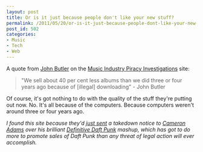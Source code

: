 ```yaml
---
layout: post
title: Or is it just because people don't like your new stuff?
permalink: /2011/05/20/or-is-it-just-because-people-dont-like-your-new-stuff/index.html
post_id: 502
categories: 
- Music
- Tech
- Web
---
```


A quote from <a href="http://en.wikipedia.org/wiki/John_Butler_(musician)">John Butler</a> on the <a href="http://www.mipi.com.au/">Music Industry Piracy Investigations</a> site:

> "We sell about 40 per cent less albums than we did three or four years ago because of [illegal] downloading" - John Butler

Of course, it's got nothing to do with the quality of the stuff they're putting out now. No. It's all because of the computers. Because computers weren't around three or four years ago.

_I found this site because they'd <a href="https://twitter.com/themaninblue/status/71407363302752256">just sent</a> a takedown notice to <a href="http://www.themaninblue.com/">Cameron Adams</a> over his brilliant <a href="http://daftpunk.themaninblue.com/">Definitive Daft Punk</a> mashup, which has got to do more to promote sales of Daft Punk than any threat of legal action will ever accomplish._
